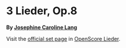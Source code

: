 
# 3 Lieder, Op.8

__By [Josephine Caroline Lang](..)__

Visit the [official set page] in [OpenScore Lieder].

[official set page]: https://musescore.com/openscore-lieder-corpus/sets/5102677
[OpenScore Lieder]: https://musescore.com/openscore-lieder-corpus
